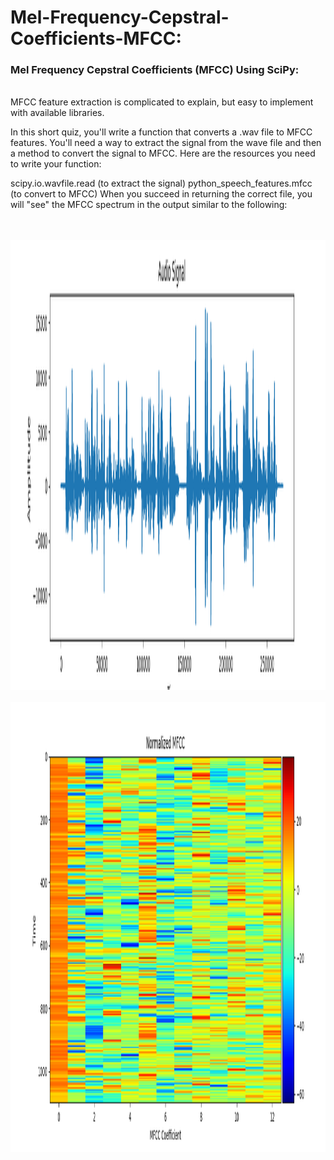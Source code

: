 # Mel-Frequency-Cepstral-Coefficients-MFCC:

### Mel Frequency Cepstral Coefficients (MFCC) Using SciPy:
<br/>
MFCC feature extraction is complicated to explain, but easy to implement with available libraries.

In this short quiz, you'll write a function that converts a .wav file to MFCC features. You'll need a way to extract the signal from the wave file and then a method
to convert the signal to MFCC. Here are the resources you need to write your function:

scipy.io.wavfile.read (to extract the signal)
python_speech_features.mfcc (to convert to MFCC)
When you succeed in returning the correct file, you will "see" the MFCC spectrum in the output similar to the following:



<br/><br/>
<img height=720 width=850 src="raw-audio.png">
<br/><br/>
<img height=720 width=850 src="normalized-mfcc.png">
